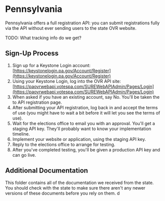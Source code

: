 # Pennsylvania

Pennsylvania offers a full registration API: you can submit registrations
fully via the API without ever sending users to the state OVR website.

TODO: What tracking info do we get?

## Sign-Up Process

1. Sign up for a Keystone Login account:
   [https://keystonelogin.pa.gov/Account/Register](https://keystonelogin.pa.gov/Account/Register)
2. Using your Keystone Login, log into the OVR API site:
   [https://paovrwebapi.votespa.com/SUREWebAPIAdmin/Pages/Login](https://paovrwebapi.votespa.com/SUREWebAPIAdmin/Pages/Login)
3. When asked if you have an existing account, say No. You'll be taken the to API registration page.
4. After submitting your API registration, log back in and accept the terms of use (you might have to wait a bit before it will let you see the terms of use).
5. Wait for the elections office to email you with an approval. You'll get a staging API key. They'll probably want to know your implementation timeline.
6. Implement your website or application, using the staging API key.
7. Reply to the elections office to arrange for testing.
8. After you've completed testing, you'll be given a production API key and can go live.

## Additional Documentation

This folder contains all of the documentation we received from the state.
You should check with the state to make sure there aren't any newer versions
of these documents before you rely on them. d
